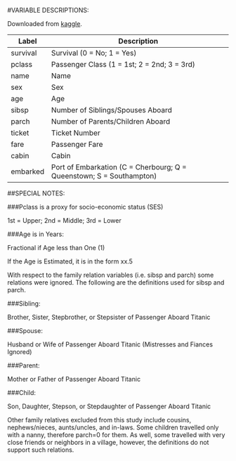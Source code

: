 #VARIABLE DESCRIPTIONS:

Downloaded from [kaggle](https://www.kaggle.com/c/titanic/).


|Label    |Description|
|---------|---------|
|survival | Survival (0 = No; 1 = Yes)|
|pclass   |       Passenger Class (1 = 1st; 2 = 2nd; 3 = 3rd)|
|name     |       Name|
|sex      |       Sex|
|age      |       Age|
|sibsp    |       Number of Siblings/Spouses Aboard|
|parch    |       Number of Parents/Children Aboard|
|ticket   |       Ticket Number|
|fare     |       Passenger Fare|
|cabin    |       Cabin|
|embarked |       Port of Embarkation (C = Cherbourg; Q = Queenstown; S = Southampton)|

##SPECIAL NOTES:


###Pclass is a proxy for socio-economic status (SES)

1st = Upper; 2nd = Middle; 3rd = Lower

###Age is in Years:

Fractional if Age less than One (1)

If the Age is Estimated, it is in the form xx.5

With respect to the family relation variables (i.e. sibsp and parch)
some relations were ignored.  The following are the definitions used
for sibsp and parch.

###Sibling:

Brother, Sister, Stepbrother, or Stepsister of Passenger Aboard Titanic

###Spouse:

Husband or Wife of Passenger Aboard Titanic (Mistresses and Fiances Ignored)

###Parent:

Mother or Father of Passenger Aboard Titanic

###Child:

Son, Daughter, Stepson, or Stepdaughter of Passenger Aboard Titanic

Other family relatives excluded from this study include cousins,
nephews/nieces, aunts/uncles, and in-laws.  Some children travelled
only with a nanny, therefore parch=0 for them.  As well, some
travelled with very close friends or neighbors in a village, however,
the definitions do not support such relations.